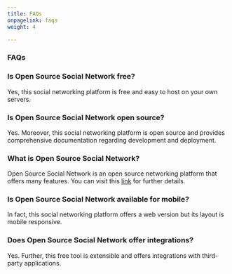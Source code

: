 ```yaml
---
title: FAQs
onpagelink: faqs
weight: 4

---
```


### **FAQs**

### Is Open Source Social Network free?
Yes, this social networking platform is free and easy to host on your own servers.
### Is Open Source Social Network open source?
Yes. Moreover, this social networking platform is open source and provides comprehensive documentation regarding development and deployment.
### What is Open Source Social Network?
Open Source Social Network is an open source networking platform that offers many features. You can visit this [link](https://github.com/opensource-socialnetwork/opensource-socialnetwork) for further details.
### Is Open Source Social Network available for mobile?
In fact, this social networking platform offers a web version but its layout is mobile responsive.
### Does Open Source Social Network offer integrations?
Yes. Further, this free tool is extensible and offers integrations with third-party applications.    
